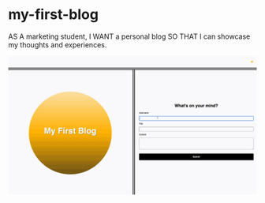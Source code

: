 # my-first-blog

AS A marketing student,
I WANT a personal blog
SO THAT I can showcase my thoughts and experiences.

![A user adds a blog through a form, then the post appears on the following page.](./Assets/100-web-apis-challenge-demo.gif)
